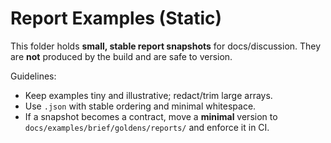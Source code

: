 # Report Examples (Static)

This folder holds **small, stable report snapshots** for docs/discussion.
They are **not** produced by the build and are safe to version.

Guidelines:
- Keep examples tiny and illustrative; redact/trim large arrays.
- Use `.json` with stable ordering and minimal whitespace.
- If a snapshot becomes a contract, move a **minimal** version to
  `docs/examples/brief/goldens/reports/` and enforce it in CI.
